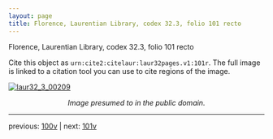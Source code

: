 ```yaml
---
layout: page
title: Florence, Laurentian Library, codex 32.3, folio 101 recto
---
```


Florence, Laurentian Library, codex 32.3, folio 101 recto

Cite this object as `urn:cite2:citelaur:laur32pages.v1:101r`.  The full image is linked to a citation tool you can use to cite regions of the image.

[![laur32_3_00209](http://www.homermultitext.org/iipsrv?IIIF=/project/homer/pyramidal/deepzoom/citelaur/laur32imgs/v1/laur32_3_00209.tif/full/800,/0/default.jpg)](http://www.homermultitext.org/ict2/?urn=urn:cite2:citelaur:laur32imgs.v1:laur32_3_00209) 

<p style="text-align: center; font-style: italic;">Image presumed to in the public domain.</p>

---

previous: [100v](../100v/) | next: [101v](../101v/)